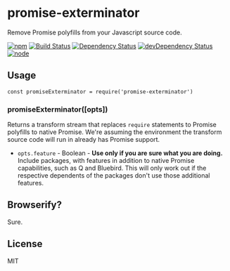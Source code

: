 # promise-exterminator

Remove Promise polyfills from your Javascript source code.

[![npm](https://img.shields.io/npm/v/promise-exterminator.svg?style=flat-square)](https://www.npmjs.com/package/promise-exterminator)
[![Build Status](https://img.shields.io/travis/seangenabe/promise-exterminator/master.svg?style=flat-square)](https://travis-ci.org/seangenabe/promise-exterminator)
[![Dependency Status](https://img.shields.io/david/seangenabe/promise-exterminator.svg?style=flat-square)](https://david-dm.org/seangenabe/promise-exterminator)
[![devDependency Status](https://img.shields.io/david/dev/seangenabe/promise-exterminator.svg?style=flat-square)](https://david-dm.org/seangenabe/promise-exterminator#info=devDependencies)
[![node](https://img.shields.io/node/v/promise-exterminator.svg?style=flat-square)](https://nodejs.org/en/download/)

## Usage

```
const promiseExterminator = require('promise-exterminator')
```

### promiseExterminator([opts])

Returns a transform stream that replaces `require` statements to Promise polyfills to native Promise. We're assuming the environment the transform source code will run in already has Promise support.

* `opts.feature` - Boolean - **Use only if you are sure what you are doing.** Include packages, with features in addition to native Promise capabilities, such as Q and Bluebird. This will only work out if the respective dependents of the packages don't use those additional features.

## Browserify?

Sure.

## License

MIT
